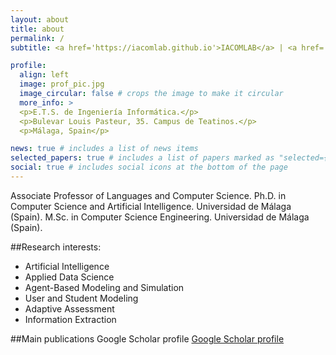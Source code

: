 ```yaml
---
layout: about
title: about
permalink: /
subtitle: <a href='https://iacomlab.github.io'>IACOMLAB</a> | <a href='http://www.informatica.uma.es/'>E.T.S. de Ingeniería Informática</a> | <a href='http://www.lcc.uma.es/'>Dpto. de Lenguajes y Ciencias de la Computación</a> | <a href='http://www.uma.es/'>Universidad de Málaga</a>

profile:
  align: left
  image: prof_pic.jpg
  image_circular: false # crops the image to make it circular
  more_info: >
  <p>E.T.S. de Ingeniería Informática.</p>
  <p>Bulevar Louis Pasteur, 35. Campus de Teatinos.</p>
  <p>Málaga, Spain</p>

news: true # includes a list of news items
selected_papers: true # includes a list of papers marked as "selected={true}"
social: true # includes social icons at the bottom of the page
---
```


Associate Professor of Languages and Computer Science.
Ph.D. in Computer Science and Artificial Intelligence. Universidad de Málaga (Spain).
M.Sc. in Computer Science Engineering. Universidad de Málaga (Spain).

##Research interests:
- Artificial Intelligence
- Applied Data Science
- Agent-Based Modeling and Simulation
- User and Student Modeling
- Adaptive Assessment
- Information Extraction

##Main publications
Google Scholar profile
[Google Scholar profile](https://scholar.google.es/citations?user=gtfQux8AAAAJ)
